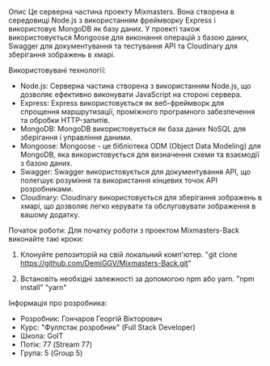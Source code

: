 Опис
Це серверна частина проекту Mixmasters. Вона створена в середовищі Node.js з використанням фреймворку Express і використовує MongoDB як базу даних. У проекті також використовується Mongoose для виконання операцій з базою даних, Swagger для документування та тестування API та Cloudinary для зберігання зображень в хмарі.

Використовувані технології:

- Node.js: Серверна частина створена з використанням Node.js, що дозволяє ефективно виконувати JavaScript на стороні сервера.
- Express: Express використовується як веб-фреймворк для спрощення маршрутизації, проміжного програмного забезпечення та обробки HTTP-запитів.
- MongoDB: MongoDB використовується як база даних NoSQL для зберігання і управління даними.
- Mongoose: Mongoose - це бібліотека ODM (Object Data Modeling) для MongoDB, яка використовується для визначення схеми та взаємодії з базою даних.
- Swagger: Swagger використовується для документування API, що полегшує розуміння та використання кінцевих точок API розробниками.
- Cloudinary: Cloudinary використовується для зберігання зображень в хмарі, що дозволяє легко керувати та обслуговувати зображення в вашому додатку.

Початок роботи:
Для початку роботи з проектом Mixmasters-Back виконайте такі кроки:

1. Клонуйте репозиторій на свій локальний комп'ютер.
   "git clone https://github.com/DemiGGV/Mixmasters-Back.git"

2. Встановіть необхідні залежності за допомогою npm або yarn.
   "npm install"
   "yarn"

Інформація про розробника:

- Розробник: Гончаров Георгій Вікторович
- Курс: "Фуллстак розробник" (Full Stack Developer)
- Школа: GoIT
- Потік: 77 (Stream 77)
- Група: 5 (Group 5)
